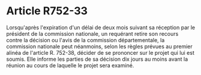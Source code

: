 # Article R752-33

Lorsqu'après l'expiration d'un délai de deux mois suivant sa réception par le président de la commission nationale, un requérant retire son recours contre la décision ou l'avis de la commission départementale, la commission nationale peut néanmoins, selon les règles prévues au premier alinéa de l'article R. 752-38, décider de se prononcer sur le projet qui lui est soumis. Elle informe les parties de sa décision dix jours au moins avant la réunion au cours de laquelle le projet sera examiné.
